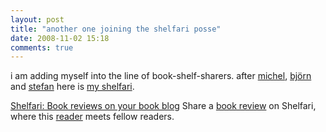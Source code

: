 ```yaml
---
layout: post
title: "another one joining the shelfari posse"
date: 2008-11-02 15:18
comments: true
---
```

i am adding myself into the line of book-shelf-sharers. after [michel](http://geekswithblogs.net/alternativedotnet/Default.aspx), [björn](http://www.bjoernrochel.de/) and [stefan](http://www.lieser-online.de/blog/) here is [my shelfari](http://www.shelfari.com/o1518055028).<div id="ShelfariWidget73880">[Shelfari: Book reviews on your book blog](http://www.shelfari.com/)<script src="http://www.shelfari.com/ws/73880/widget.js" type="text/javascript" language="javascript"></script><noscript>
Share a [book review](http://www.shelfari.com/books) on Shelfari, where this [reader](http://www.shelfari.com/) meets fellow readers.
</noscript></div> 